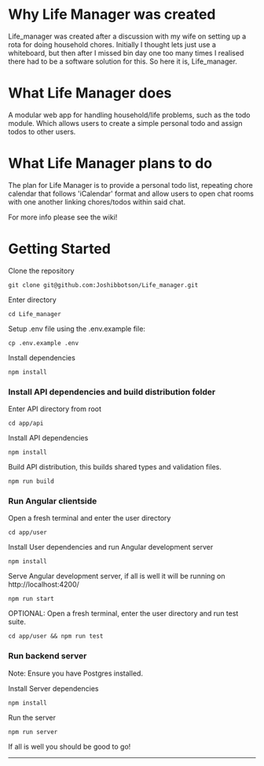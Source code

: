 # Why Life Manager was created

Life_manager was created after a discussion with my wife on setting up a rota for doing household chores. Initially I thought lets just use a whiteboard, but then after I missed bin day one too many times I realised there had to be a software solution for this. So here it is, Life_manager.

# What Life Manager does

A modular web app for handling household/life problems, such as the todo module. Which allows users to create a simple personal todo and assign todos to other users.

# What Life Manager plans to do

The plan for Life Manager is to provide a personal todo list, repeating chore calendar that follows 'iCalendar' format and allow users to open chat rooms with one another linking chores/todos within said chat.

For more info please see the wiki!

# Getting Started

Clone the repository

```shell
git clone git@github.com:Joshibbotson/Life_manager.git
```

Enter directory

```shell
cd Life_manager
```

Setup .env file using the .env.example file:
```shell
cp .env.example .env
```

Install dependencies

```shell
npm install
```

### Install API dependencies and build distribution folder

Enter API directory from root

```shell
cd app/api
```

Install API dependencies

```shell
npm install
```

Build API distribution, this builds shared types and validation files.

```shell
npm run build
```

### Run Angular clientside

Open a fresh terminal and enter the user directory

```shell
cd app/user
```

Install User dependencies and run Angular development server

```shell
npm install
```

Serve Angular development server, if all is well it will be running on http://localhost:4200/

```shell
npm run start
```

OPTIONAL: Open a fresh terminal, enter the user directory and run test suite.

```shell
cd app/user && npm run test
```

### Run backend server

Note: Ensure you have Postgres installed.

Install Server dependencies

```shell
npm install
```

Run the server

```shell
npm run server
```

If all is well you should be good to go!

---
